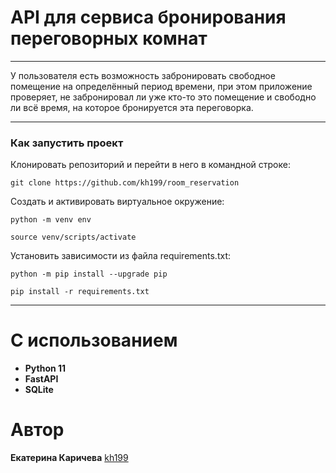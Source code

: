 # API для сервиса бронирования переговорных комнат
---
У пользователя есть возможность забронировать свободное помещение на определённый период времени, при этом приложение проверяет, не забронировал ли уже кто-то это помещение и свободно ли всё время, на которое бронируется эта переговорка. 

---
### Как запустить проект
Клонировать репозиторий и перейти в него в командной строке:

```
git clone https://github.com/kh199/room_reservation
```

Cоздать и активировать виртуальное окружение:
```
python -m venv env
```
```
source venv/scripts/activate
```

Установить зависимости из файла requirements.txt:
```
python -m pip install --upgrade pip
```
```
pip install -r requirements.txt
```

---
# С использованием
+ **Python 11**
+ **FastAPI**
+ **SQLite**


# Автор
**Екатерина Каричева** [kh199](https://github.com/kh199)